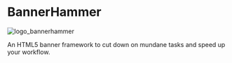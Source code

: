 BannerHammer
============



![logo_bannerhammer](https://cloud.githubusercontent.com/assets/213993/8649257/6900770e-2960-11e5-8cc5-21e4139247f2.png)


An HTML5 banner framework to cut down on mundane tasks and speed up your workflow.
